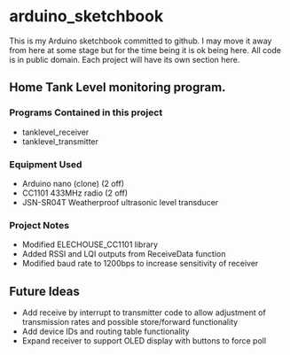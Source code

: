 # arduino_sketchbook
This is my Arduino sketchbook committed to github.  I may move it away from here at some stage but for the time being it is ok being here.  All code is in public domain.  Each project will have its own section here.



## Home Tank Level monitoring program.

### Programs Contained in this project
* tanklevel_receiver
* tanklevel_transmitter

### Equipment Used
* Arduino nano (clone) (2 off)
* CC1101 433MHz radio (2 off)
* JSN-SR04T Weatherproof ultrasonic level transducer
 
### Project Notes
* Modified ELECHOUSE_CC1101 library
 * Added RSSI and LQI outputs from ReceiveData function
 * Modified baud rate to 1200bps to increase sensitivity of receiver

## Future Ideas
* Add receive by interrupt to transmitter code to allow adjustment of transmission rates and possible store/forward functionality
* Add device IDs and routing table functionality
* Expand receiver to support OLED display with buttons to force poll
